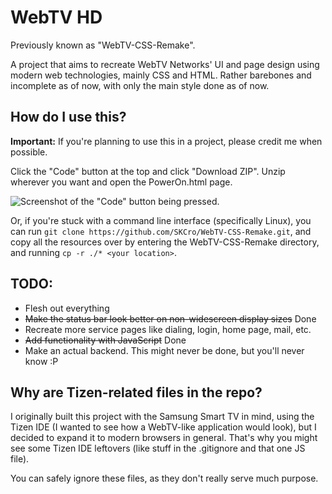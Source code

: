 # WebTV HD
 Previously known as "WebTV-CSS-Remake".
 
 A project that aims to recreate WebTV Networks' UI and page design using modern web technologies, mainly CSS and HTML.
 Rather barebones and incomplete as of now, with only the main style done as of now.

## How do I use this?
 **Important:** If you're planning to use this in a project, please credit me when possible.
 
 Click the "Code" button at the top and click "Download ZIP". Unzip wherever you want and open the PowerOn.html page.
 
![Screenshot of the "Code" button being pressed.](https://i.imgur.com/ObYTKH3.png)

 Or, if you're stuck with a command line interface (specifically Linux), you can run ``git clone https://github.com/SKCro/WebTV-CSS-Remake.git``, and copy all the resources over by entering the WebTV-CSS-Remake directory, and running ``cp -r ./* <your location>``.

## TODO:
- Flesh out everything
- ~~Make the status bar look better on non-widescreen display sizes~~ Done
- Recreate more service pages like dialing, login, home page, mail, etc.
- ~~Add functionality with JavaScript~~ Done
- Make an actual backend. This might never be done, but you'll never know :P

## Why are Tizen-related files in the repo?
 I originally built this project with the Samsung Smart TV in mind, using the Tizen IDE (I wanted to see how a WebTV-like application would look), but I decided to expand it to modern browsers in general. That's why you might see some Tizen IDE leftovers (like stuff in the .gitignore and that one JS file).
 
 You can safely ignore these files, as they don't really serve much purpose.

